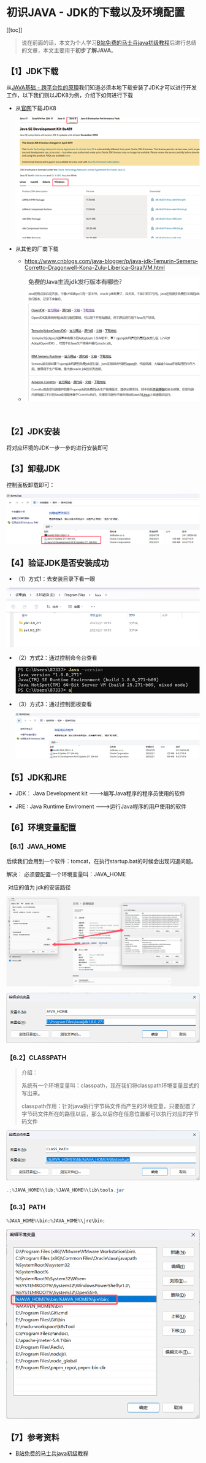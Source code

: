 # 初识JAVA - JDK的下载以及环境配置

[[toc]]

> 说在前面的话，本文为个人学习[B站免费的马士兵java初级教程](https://www.bilibili.com/video/BV1RK4y1g7A5/?spm_id_from=333.337.search-card.all.click&vd_source=65c7f6924d2d8ba5fa0d4c448818e08a)后进行总结的文章，本文主要用于<b>初步了解JAVA</b>。

## 【1】JDK下载

从[JAVA基础 - 跨平台性的原理](basic_004.html)我们知道必须本地下载安装了JDK才可以进行开发工作，以下我们则以JDK8为例，介绍下如何进行下载

- 从[官网](https://www.oracle.com/java/technologies/downloads/?er=221886#java8-windows)下载JDK8

  ![image-20241028215433719](../../../../.vuepress/public/images/image-20241028215433719.png)

- 从其他的厂商下载

  - https://www.cnblogs.com/java-blogger/p/java-jdk-Temurin-Semeru-Corretto-Dragonwell-Kona-Zulu-Liberica-GraalVM.html

  - ![image-20241028215521222](../../../../.vuepress/public/images/image-20241028215521222.png)

    ​	

## 【2】JDK安装

将对应环境的JDK一步一步的进行安装即可

## 【3】卸载JDK

控制面板卸载即可：

![image-20241028220026248](../../../../.vuepress/public/images/image-20241028220026248.png)

## 【4】验证JDK是否安装成功

- （1）方式1：去安装目录下看一眼

![image-20241028220109933](../../../../.vuepress/public/images/image-20241028220109933.png)

- （2）方式2：通过控制命令台查看

  ![image-20241028220144781](../../../../.vuepress/public/images/image-20241028220144781.png)

- （3）方式3：通过控制面板查看

  ![image-20241028220951935](../../../../.vuepress/public/images/image-20241028220951935.png)

## 【5】JDK和JRE

- JDK： Java Development kit   ———>编写Java程序的程序员使用的软件

- JRE : Java Runtime Enviroment  ———>运行Java程序的用户使用的软件

## 【6】环境变量配置

### 【6.1】JAVA_HOME

后续我们会用到一个软件：tomcat，在执行startup.bat的时候会出现闪退问题。

解决：
					必须要配置一个环境变量叫：JAVA_HOME 

​		    对应的值为 jdk的安装路径

![image-20241028223313277](../../../../.vuepress/public/images/image-20241028223313277.png)

![image-20241028223324983](../../../../.vuepress/public/images/image-20241028223324983.png)



### 【6.2】CLASSPATH

> 介绍：
>
> 系统有一个环境变量叫：classpath，现在我们将classpath环境变量显式的写出来。
>
> classpath作用：针对java执行字节码文件而产生的环境变量，只要配置了字节码文件所在的路径以后，那么以后你在任意位置都可以执行对应的字节码文件

![image-20241028223716022](../../../../.vuepress/public/images/image-20241028223716022.png)

``` java
.;%JAVA_HOME%\lib;%JAVA_HOME%\lib\tools.jar
```

### 【6.3】PATH

``` java
%JAVA_HOME%\bin;%JAVA_HOME%\jre\bin;
```

![image-20241028223938062](../../../../.vuepress/public/images/image-20241028223938062.png)

## 【7】参考资料

- [B站免费的马士兵java初级教程](https://www.bilibili.com/video/BV1RK4y1g7A5/?spm_id_from=333.337.search-card.all.click&vd_source=65c7f6924d2d8ba5fa0d4c448818e08a)